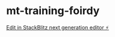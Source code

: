 # mt-training-foirdy

[Edit in StackBlitz next generation editor ⚡️](https://stackblitz.com/~/github.com/LaloSilva/mt-training-foirdy)